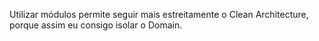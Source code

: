 
Utilizar módulos permite seguir mais estreitamente o Clean Architecture, porque assim eu consigo isolar o Domain.